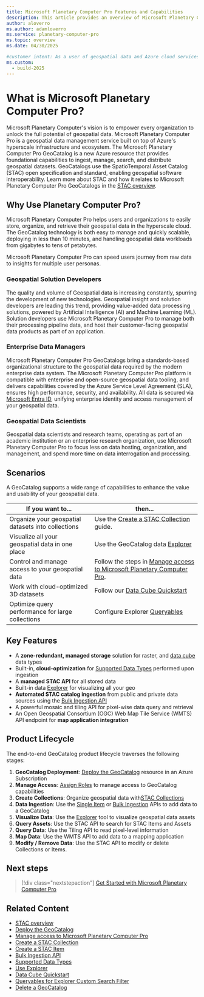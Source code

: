 ```yaml
---
title: Microsoft Planetary Computer Pro Features and Capabilities
description: This article provides an overview of Microsoft Planetary Computer Pro Azure Service.
author: aloverro
ms.author: adamloverro
ms.service: planetary-computer-pro
ms.topic: overview
ms.date: 04/30/2025

#customer intent: As a user of geospatial data and Azure cloud services, I want to undertand what Microsoft Planetary Computer Pro is so that I can determine it is the correct service for my use case.
ms.custom:
  - build-2025
---
```


# What is Microsoft Planetary Computer Pro?

Microsoft Planetary Computer's vision is to empower every organization to unlock the full potential of geospatial data. Microsoft Planetary Computer Pro is a geospatial data management service built on top of Azure's hyperscale infrastructure and ecosystem. The Microsoft Planetary Computer Pro GeoCatalog is a new Azure resource that provides foundational capabilities to ingest, manage, search, and distribute geospatial datasets. GeoCatalogs use the SpatioTemporal Asset Catalog (STAC) open specification and standard, enabling geospatial software interoperability. Learn more about STAC and how it relates to Microsoft Planetary Computer Pro GeoCatalogs in the [STAC overview](./stac-overview.md).

## Why Use Planetary Computer Pro?

Microsoft Planetary Computer Pro helps users and organizations to easily store, organize, and retrieve their geospatial data in the hyperscale cloud. The GeoCatalog technology is both easy to manage and quickly scalable, deploying in less than 10 minutes, and handling geospatial data workloads from gigabytes to tens of petabytes.

Microsoft Planetary Computer Pro can speed users journey from raw data to insights for multiple user personas.

### Geospatial Solution Developers

 The quality and volume of Geospatial data is increasing constantly, spurring the development of new technologies. Geospatial insight and solution developers are leading this trend, providing value-added data processing solutions, powered by Artificial Intelligence (AI) and Machine Learning (ML). Solution developers use Microsoft Planetary Computer Pro to manage both their processing pipeline data, and host their customer-facing geospatial data products as part of an application.

### Enterprise Data Managers

Microsoft Planetary Computer Pro GeoCatalogs bring a standards-based organizational structure to the geospatial data required by the modern enterprise data system. The Microsoft Planetary Computer Pro platform is compatible with enterprise and open-source geospatial data tooling, and delivers capabilities covered by the Azure Service Level Agreement (SLA), ensures high performance, security, and availability. All data is secured via [Microsoft Entra ID](/entra/fundamentals/whatis), unifying enterprise identity and access management of your geospatial data. 

### Geospatial Data Scientists

Geospatial data scientists and research teams, operating as part of an academic institution or an enterprise research organization, use Microsoft Planetary Computer Pro to focus less on data hosting, organization, and management, and spend more time on data interrogation and processing. 

## Scenarios
A GeoCatalog supports a wide range of capabilities to enhance the value and usability of your geospatial data.

| If you want to...                                      | then...                                                                                     |
|--------------------------------------------------------|--------------------------------------------------------------------------------------------|
| Organize your geospatial datasets into collections          | Use the [Create a STAC Collection](./create-stac-collection.md) guide. |
| Visualize all your geospatial data in one place | Use the GeoCatalog data [Explorer](./use-explorer.md) |
| Control and manage access to your geospatial data                       | Follow the steps in [Manage access to Microsoft Planetary Computer Pro](./manage-access.md).                        |
| Work with cloud-optimized 3D datasets | Follow our [Data Cube Quickstart](./data-cube-quickstart.md)
| Optimize query performance for large collections       | Configure Explorer [Queryables](./queryables-for-explorer-custom-search-filter.md) |

## Key Features
- A **zone-redundant, managed storage** solution for raster, and [data cube](./data-cube-overview.md) data types
- Built-in, **cloud-optimization** for [Supported Data Types](./supported-data-types.md) performed upon ingestion
- A **managed STAC API** for all stored data 
- Built-in data [Explorer](./use-explorer.md) for visualizing all your geo
- **Automated STAC catalog ingestion** from public and private data sources using the [Bulk Ingestion API](./bulk-ingestion-api.md)
- A powerful mosaic and tiling API for pixel-wise data query and retrieval
- An Open Geospatial Consortium (OGC) Web Map Tile Service (WMTS) API endpoint for **map application integration**

## Product Lifecycle                   

The end-to-end GeoCatalog product lifecycle traverses the following stages:

1. **GeoCatalog Deployment**: [Deploy the GeoCatalog](./deploy-geocatalog-resource.md) resource in an Azure Subscription
1. **Manage Access**: [Assign Roles](./manage-access.md) to manage access to GeoCatalog capabilities
1. **Create Collections**: Organize geospatial data with[STAC Collections](./create-stac-collection.md) 
1. **Data Ingestion**: Use the [Single Item](./create-stac-item.md) or [Bulk Ingestion](./bulk-ingestion-api.md) APIs to add data to a GeoCatalog
1. **Visualize Data**: Use the [Explorer](./use-explorer.md) tool to visualize geospatial data assets
1. **Query Assets**: Use the STAC API to search for STAC Items and Assets
1. **Query Data**: Use the Tiling API to read pixel-level information
1. **Map Data**: Use the WMTS API to add data to a mapping application
1. **Modify / Remove Data**: Use the STAC API to modify or delete Collections or Items.

## Next steps

> [!div class="nextstepaction"]
> [Get Started with Microsoft Planetary Computer Pro](./get-started-planetary-computer.md)

## Related Content
- [STAC overview](./stac-overview.md)
- [Deploy the GeoCatalog](./deploy-geocatalog-resource.md)
- [Manage access to Microsoft Planetary Computer Pro](./manage-access.md)
- [Create a STAC Collection](./create-stac-collection.md)
- [Create a STAC Item](./create-stac-item.md)
- [Bulk Ingestion API](./bulk-ingestion-api.md)
- [Supported Data Types](./supported-data-types.md)
- [Use Explorer](./use-explorer.md)
- [Data Cube Quickstart](./data-cube-quickstart.md)
- [Queryables for Explorer Custom Search Filter](./queryables-for-explorer-custom-search-filter.md)
- [Delete a GeoCatalog](./delete-geocatalog-resource.md)
